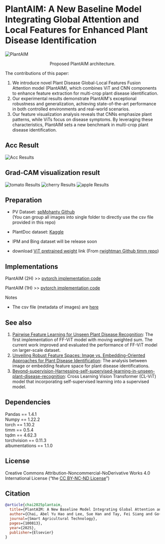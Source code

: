 # PlantAIM: A New Baseline Model Integrating Global Attention and Local Features for Enhanced Plant Disease Identification

![PlantAIM](figure/PlantAIM.png)
<p align="center">Proposed PlantAIM architecture.</p>

The contributions of this paper:
1. We introduce novel Plant Disease Global-Local Features Fusion Attention model (PlantAIM), which combines ViT and CNN components to enhance feature extraction for multi-crop plant disease identification.
2. Our experimental results demonstrate PlantAIM's exceptional robustness and generalization, achieving state-of-the-art performance in both controlled environments and real-world scenarios.
3. Our feature visualization analysis reveals that CNNs emphasize plant patterns, while ViTs focus on disease symptoms. By leveraging these characteristics, PlantAIM sets a new benchmark in multi-crop plant disease identification.

## Acc Result
![Acc Results](result/result.png)

## Grad-CAM visualization result
![tomato Results](result/tomato.png)
![cherry Results](result/cherry.png)
![apple Results](result/apple.png)

## Preparation
* PV Dataset: [spMohanty Github](https://github.com/spMohanty/PlantVillage-Dataset/tree/master)  
(You can group all images into single folder to directly use the csv file provided in this repo)
* PlantDoc dataset: [Kaggle](https://www.kaggle.com/datasets/abdulhasibuddin/plant-doc-dataset) 

* IPM and Bing dataset will be release soon

* download [ViT pretrained weight](https://github.com/rwightman/pytorch-image-models/releases/download/v0.1-vitjx/jx_vit_base_p16_224-80ecf9dd.pth) link (From [rwightman Github timm repo](https://github.com/huggingface/pytorch-image-models))

## Implementations
PlantAIM (2H) >> [pytorch implementation code](model/PlantAIM_2H.py)

PlantAIM (1H) >> [pytorch implementation code](model/PlantAIM_1H.py)

Notes
* The csv file (metadata of images) are [here](dataset/) 

## See also
1. [Pairwise Feature Learning for Unseen Plant Disease Recognition](https://ieeexplore.ieee.org/abstract/document/10222401/): The first implementation of FF-ViT model with moving weighted sum. The current work improved and evaluated the performance of FF-ViT model on larger-scale dataset.
2. [Unveiling Robust Feature Spaces: Image vs. Embedding-Oriented Approaches for Plant Disease Identification](https://ieeexplore.ieee.org/abstract/document/10317550/): The analysis between image or embedding feature space for plant disease identifications.
3. [Beyond-supervision-Harnessing-self-supervised-learning-in-unseen-plant-disease-recognition](https://www.sciencedirect.com/science/article/pii/S0925231224013791): Cross Learning Vision Transformer (CL-ViT) model that incorporating self-supervised learning into a supervised model.

## Dependencies
Pandas == 1.4.1  
Numpy == 1.22.2  
torch == 1.10.2  
timm == 0.5.4  
tqdm == 4.62.3  
torchvision == 0.11.3  
albumentations == 1.1.0  

## License

Creative Commons Attribution-Noncommercial-NoDerivative Works 4.0 International License (“the [CC BY-NC-ND License](https://creativecommons.org/licenses/by-nc-nd/4.0/)”)

## Citation

```bibtex
@article{chai2025plantaim,
  title={PlantAIM: A New Baseline Model Integrating Global Attention and Local Features for Enhanced Plant Disease Identification},
  author={Chai, Abel Yu Hao and Lee, Sue Han and Tay, Fei Siang and Go{\"e}au, Herv{\'e} and Bonnet, Pierre and Joly, Alexis},
  journal={Smart Agricultural Technology},
  pages={100813},
  year={2025},
  publisher={Elsevier}
}
